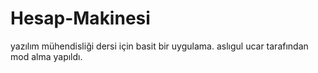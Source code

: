 # Hesap-Makinesi
yazılım mühendisliği dersi için basit bir uygulama.
aslıgul ucar tarafından mod alma yapıldı.
